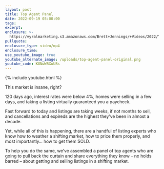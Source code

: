 ```yaml
---
layout: post
title: Top Agent Panel
date: 2022-09-19 05:00:00
tags:
excerpt:
enclosure: >-
  https://vyralmarketing.s3.amazonaws.com/Brett+Jennings/+Videos/2022/Top+Agent+Panel.mp4
pullquote:
enclosure_type: video/mp4
enclosure_time:
use_youtube_image: true
youtube_alternate_image: /uploads/top-agent-panel-original.png
youtube_code: KONwWBXuUBs
---
```

{% include youtube.html %}

This market is insane, right?

120 days ago, interest rates were below 4%, homes were selling in a few days, and taking a listing virtually guaranteed you a paycheck.

Fast forward to today and listings are taking weeks, if not months to sell, and cancellations and expireds are the highest they've been in almost a decade.

Yet, while all of this is happening, there are a handful of listing experts who know how to weather a shifting market, how to price them properly, and most importantly… how to get them SOLD.

To help you do the same, we've assembled a panel of top agents who are going to pull back the curtain and share everything they know – no holds barred – about getting and selling listings in a shifting market.